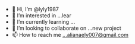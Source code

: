 - 👋 Hi, I’m @lyly1987
- 👀 I’m interested in ...lear  
- 🌱 I’m currently learning ...
- 💞️ I’m looking to collaborate on ...new project
- 📫 How to reach me ...alianaely007@gmail.com

<!---
lyly1987/lyly1987 is a ✨ special ✨ repository because its `README.md` (this file) appears on your GitHub profile.
You can click the Preview link to take a look at your changes.
--->
